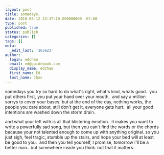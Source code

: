 ```yaml
---
layout: post
title: somedays.
date: 2010-05-12 23:37:19.000000000 -07:00
type: post
published: true
status: publish
categories: []
tags: []
meta:
  _edit_last: '165623'
author:
  login: edchao
  email: ed@guidebook.com
  display_name: edchao
  first_name: Ed
  last_name: Chao
---
```

<p>somedays you try so hard to do what's right, what's kind, whats good.  you put others first, you put your hand over your mouth,  and say a million sorrys to cover your bases. but at the end of the day, nothing works, the people you care about, still don't get it, everyone gets hurt.  all your good intentions are washed down the storm drain.</p>
<p>and what your left with is all that blistering emotion.  it makes you want to write a powerfully sad song, but then you can't find the words or the chords because your not talented enough to come up with anything original. so you just sigh, feel tragic, stumble up the stairs, and hope your bed will at least be good to you.  and then you tell yourself, I promise, tomorrow I'll be a better man...but somewhere inside you think. not that it matters.</p>
